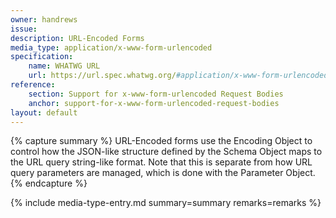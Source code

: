 ```yaml
---
owner: handrews
issue:
description: URL-Encoded Forms
media_type: application/x-www-form-urlencoded
specification:
    name: WHATWG URL
    url: https://url.spec.whatwg.org/#application/x-www-form-urlencoded
reference:
    section: Support for x-www-form-urlencoded Request Bodies
    anchor: support-for-x-www-form-urlencoded-request-bodies
layout: default
---
```


{% capture summary %}
URL-Encoded forms use the Encoding Object to control how the JSON-like structure defined by the Schema Object maps to the URL query string-like format.  Note that this is separate from how URL query parameters are managed, which is done with the Parameter Object.
{% endcapture %}

{% include media-type-entry.md summary=summary remarks=remarks %}  

